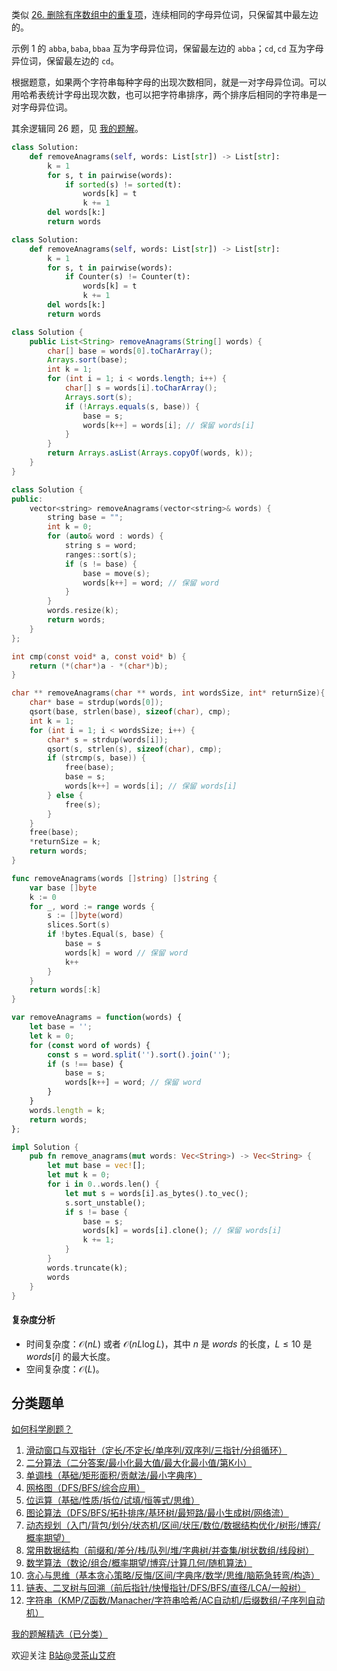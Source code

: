 类似 [26. 删除有序数组中的重复项](https://leetcode.cn/problems/remove-duplicates-from-sorted-array/)，连续相同的字母异位词，只保留其中最左边的。

示例 1 的 $\texttt{abba},\texttt{baba},\texttt{bbaa}$ 互为字母异位词，保留最左边的 $\texttt{abba}$；$\texttt{cd},\texttt{cd}$ 互为字母异位词，保留最左边的 $\texttt{cd}$。

根据题意，如果两个字符串每种字母的出现次数相同，就是一对字母异位词。可以用哈希表统计字母出现次数，也可以把字符串排序，两个排序后相同的字符串是一对字母异位词。

其余逻辑同 26 题，见 [我的题解](https://leetcode.cn/problems/remove-duplicates-from-sorted-array/solutions/2807162/gen-zhao-wo-guo-yi-bian-shi-li-2ni-jiu-m-rvyk/)。

```py [sol-Py3]
class Solution:
    def removeAnagrams(self, words: List[str]) -> List[str]:
        k = 1
        for s, t in pairwise(words):
            if sorted(s) != sorted(t):
                words[k] = t
                k += 1
        del words[k:]
        return words
```

```py [sol-Py3 写法二]
class Solution:
    def removeAnagrams(self, words: List[str]) -> List[str]:
        k = 1
        for s, t in pairwise(words):
            if Counter(s) != Counter(t):
                words[k] = t
                k += 1
        del words[k:]
        return words
```

```java [sol-Java]
class Solution {
    public List<String> removeAnagrams(String[] words) {
        char[] base = words[0].toCharArray();
        Arrays.sort(base);
        int k = 1;
        for (int i = 1; i < words.length; i++) {
            char[] s = words[i].toCharArray();
            Arrays.sort(s);
            if (!Arrays.equals(s, base)) {
                base = s;
                words[k++] = words[i]; // 保留 words[i]
            }
        }
        return Arrays.asList(Arrays.copyOf(words, k));
    }
}
```

```cpp [sol-C++]
class Solution {
public:
    vector<string> removeAnagrams(vector<string>& words) {
        string base = "";
        int k = 0;
        for (auto& word : words) {
            string s = word;
            ranges::sort(s);
            if (s != base) {
                base = move(s);
                words[k++] = word; // 保留 word
            }
        }
        words.resize(k);
        return words;
    }
};
```

```c [sol-C]
int cmp(const void* a, const void* b) {
    return (*(char*)a - *(char*)b);
}

char ** removeAnagrams(char ** words, int wordsSize, int* returnSize){
    char* base = strdup(words[0]);
    qsort(base, strlen(base), sizeof(char), cmp);
    int k = 1;
    for (int i = 1; i < wordsSize; i++) {
        char* s = strdup(words[i]);
        qsort(s, strlen(s), sizeof(char), cmp);
        if (strcmp(s, base)) {
            free(base);
            base = s;
            words[k++] = words[i]; // 保留 words[i]
        } else {
            free(s);
        }
    }
    free(base);
    *returnSize = k;
    return words;
}
```

```go [sol-Go]
func removeAnagrams(words []string) []string {
	var base []byte
	k := 0
	for _, word := range words {
		s := []byte(word)
		slices.Sort(s)
		if !bytes.Equal(s, base) {
			base = s
			words[k] = word // 保留 word
			k++
		}
	}
	return words[:k]
}
```

```js [sol-JavaScript]
var removeAnagrams = function(words) {
    let base = '';
    let k = 0;
    for (const word of words) {
        const s = word.split('').sort().join('');
        if (s !== base) {
            base = s;
            words[k++] = word; // 保留 word
        }
    }
    words.length = k;
    return words;
};
```

```rust [sol-Rust]
impl Solution {
    pub fn remove_anagrams(mut words: Vec<String>) -> Vec<String> {
        let mut base = vec![];
        let mut k = 0;
        for i in 0..words.len() {
            let mut s = words[i].as_bytes().to_vec();
            s.sort_unstable();
            if s != base {
                base = s;
                words[k] = words[i].clone(); // 保留 words[i]
                k += 1;
            }
        }
        words.truncate(k);
        words
    }
}
```

#### 复杂度分析

- 时间复杂度：$\mathcal{O}(nL)$ 或者 $\mathcal{O}(nL\log L)$，其中 $n$ 是 $\textit{words}$ 的长度，$L\le 10$ 是 $\textit{words}[i]$ 的最大长度。
- 空间复杂度：$\mathcal{O}(L)$。

## 分类题单

[如何科学刷题？](https://leetcode.cn/circle/discuss/RvFUtj/)

1. [滑动窗口与双指针（定长/不定长/单序列/双序列/三指针/分组循环）](https://leetcode.cn/circle/discuss/0viNMK/)
2. [二分算法（二分答案/最小化最大值/最大化最小值/第K小）](https://leetcode.cn/circle/discuss/SqopEo/)
3. [单调栈（基础/矩形面积/贡献法/最小字典序）](https://leetcode.cn/circle/discuss/9oZFK9/)
4. [网格图（DFS/BFS/综合应用）](https://leetcode.cn/circle/discuss/YiXPXW/)
5. [位运算（基础/性质/拆位/试填/恒等式/思维）](https://leetcode.cn/circle/discuss/dHn9Vk/)
6. [图论算法（DFS/BFS/拓扑排序/基环树/最短路/最小生成树/网络流）](https://leetcode.cn/circle/discuss/01LUak/)
7. [动态规划（入门/背包/划分/状态机/区间/状压/数位/数据结构优化/树形/博弈/概率期望）](https://leetcode.cn/circle/discuss/tXLS3i/)
8. [常用数据结构（前缀和/差分/栈/队列/堆/字典树/并查集/树状数组/线段树）](https://leetcode.cn/circle/discuss/mOr1u6/)
9. [数学算法（数论/组合/概率期望/博弈/计算几何/随机算法）](https://leetcode.cn/circle/discuss/IYT3ss/)
10. [贪心与思维（基本贪心策略/反悔/区间/字典序/数学/思维/脑筋急转弯/构造）](https://leetcode.cn/circle/discuss/g6KTKL/)
11. [链表、二叉树与回溯（前后指针/快慢指针/DFS/BFS/直径/LCA/一般树）](https://leetcode.cn/circle/discuss/K0n2gO/)
12. [字符串（KMP/Z函数/Manacher/字符串哈希/AC自动机/后缀数组/子序列自动机）](https://leetcode.cn/circle/discuss/SJFwQI/)

[我的题解精选（已分类）](https://github.com/EndlessCheng/codeforces-go/blob/master/leetcode/SOLUTIONS.md)

欢迎关注 [B站@灵茶山艾府](https://space.bilibili.com/206214)
